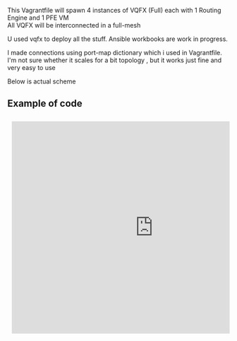 
This Vagrantfile will spawn 4 instances of VQFX (Full) each with 1 Routing Engine and 1 PFE VM  
All VQFX will be interconnected in a full-mesh

U used vqfx to deploy all the stuff. Ansible workbooks are work in progress.

I made connections using port-map dictionary which i used in Vagrantfile.
I'm not sure whether it scales for a bit topology , but it works just fine and very easy to use


Below is actual scheme

<h2>Example of code</h2>

<pre>
<div style="width: 640px; height: 480px; margin: 10px; position: relative;"><iframe allowfullscreen frameborder="0" style="width:640px; height:480px" src="https://www.lucidchart.com/documents/embeddedchart/6c737f69-c0f3-4902-b23a-f6a19e709c32" id="yd~A596e2B5Z"></iframe></div>
</pre>
